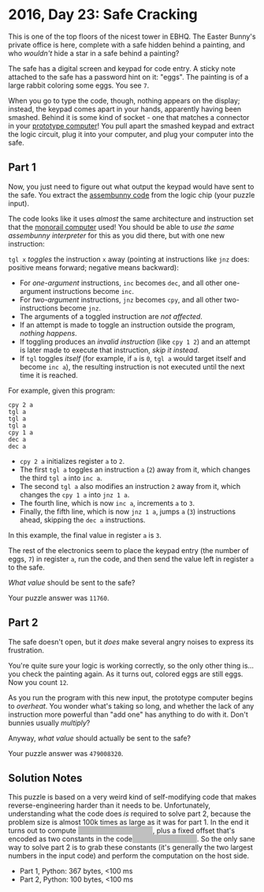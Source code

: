 # 2016, Day 23: Safe Cracking

This is one of the top floors of the nicest tower in EBHQ. The Easter Bunny's private office is here, complete with a safe hidden behind a painting, and who _wouldn't_ hide a star in a safe behind a painting?

The safe has a digital screen and keypad for code entry. A sticky note attached to the safe has a password hint on it: "eggs". The painting is of a large rabbit coloring some eggs. You see `7`.

When you go to type the code, though, nothing appears on the display; instead, the keypad comes apart in your hands, apparently having been smashed. Behind it is some kind of socket - one that matches a connector in your [prototype computer](../11)! You pull apart the smashed keypad and extract the logic circuit, plug it into your computer, and plug your computer into the safe.

## Part 1

Now, you just need to figure out what output the keypad would have sent to the safe. You extract the [assembunny code](../12) from the logic chip (your puzzle input).

The code looks like it uses _almost_ the same architecture and instruction set that the [monorail computer](../12) used! You should be able to _use the same assembunny interpreter_ for this as you did there, but with one new instruction:

`tgl x` _toggles_ the instruction `x` away (pointing at instructions like `jnz` does: positive means forward; negative means backward):

*   For _one-argument_ instructions, `inc` becomes `dec`, and all other one-argument instructions become `inc`.
*   For _two-argument_ instructions, `jnz` becomes `cpy`, and all other two-instructions become `jnz`.
*   The arguments of a toggled instruction are _not affected_.
*   If an attempt is made to toggle an instruction outside the program, _nothing happens_.
*   If toggling produces an _invalid instruction_ (like `cpy 1 2`) and an attempt is later made to execute that instruction, _skip it instead_.
*   If `tgl` toggles _itself_ (for example, if `a` is `0`, `tgl a` would target itself and become `inc a`), the resulting instruction is not executed until the next time it is reached.

For example, given this program:

    cpy 2 a
    tgl a
    tgl a
    tgl a
    cpy 1 a
    dec a
    dec a
    

*   `cpy 2 a` initializes register `a` to `2`.
*   The first `tgl a` toggles an instruction `a` (`2`) away from it, which changes the third `tgl a` into `inc a`.
*   The second `tgl a` also modifies an instruction `2` away from it, which changes the `cpy 1 a` into `jnz 1 a`.
*   The fourth line, which is now `inc a`, increments `a` to `3`.
*   Finally, the fifth line, which is now `jnz 1 a`, jumps `a` (`3`) instructions ahead, skipping the `dec a` instructions.

In this example, the final value in register `a` is `3`.

The rest of the electronics seem to place the keypad entry (the number of eggs, `7`) in register `a`, run the code, and then send the value left in register `a` to the safe.

_What value_ should be sent to the safe?

Your puzzle answer was `11760`.

## Part 2

The safe doesn't open, but it _does_ make several angry noises to express its frustration.

You're quite sure your logic is working correctly, so the only other thing is... you check the painting again. As it turns out, colored eggs are still eggs. Now you count `12`.

As you run the program with this new input, the prototype computer begins to _overheat_. You wonder what's taking so long, and whether the lack of any instruction more powerful than "add one" has anything to do with it. Don't bunnies usually _multiply_?

Anyway, _what value_ should actually be sent to the safe?

Your puzzle answer was `479008320`.


## Solution Notes

This puzzle is based on a very weird kind of self-modifying code that makes reverse-engineering harder than it needs to be. Unfortunately, understanding what the code does *is* required to solve part 2, because the problem size is almost 100k times as large as it was for part 1. In the end it turns out to compute <span style="color:silver;background:silver;">the factorials of 7 or 12</span>, plus a fixed offset that's encoded as two constants in the code<span style="color:silver;background:silver;">, multiplied together</span>. So the only sane way to solve part 2 is to grab these constants (it's generally the two largest numbers in the input code) and perform the computation on the host side.

* Part 1, Python: 367 bytes, <100 ms
* Part 2, Python: 100 bytes, <100 ms
